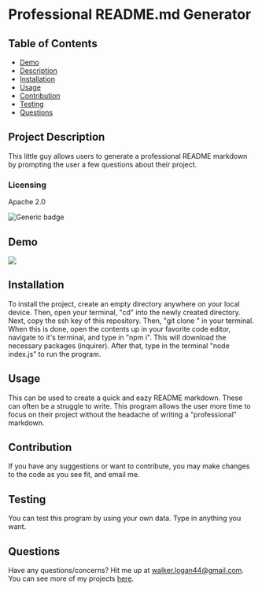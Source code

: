 # Professional README.md Generator

## Table of Contents

- [Demo](#demo)
- [Description](#project-description)
- [Installation](#installation)
- [Usage](#usage)
- [Contribution](#contribution)
- [Testing](#testing)
- [Questions](#questions)

## Project Description

This little guy allows users to generate a professional README markdown by prompting the user a few questions about their project.

### Licensing

Apache 2.0

![Generic badge](https://img.shields.io/badge/License-Apache 2.0-green.svg)

## Demo

![](https://drive.google.com/file/d/1-ImOINAPwMwVbXr_X2z591Eb-XdtfdgD/view)

## Installation

To install the project, create an empty directory anywhere on your local device. Then, open your terminal, "cd" into the newly created directory. Next, copy the ssh key of this repository. Then, "git clone <ssh-key>" in your terminal. When this is done, open the contents up in your favorite code editor, navigate to it's terminal, and type in "npm i". This will download the necessary packages (inquirer). After that, type in the terminal "node index.js" to run the program.

## Usage

This can be used to create a quick and eazy README markdown. These can often be a struggle to write. This program allows the user more time to focus on their project without the headache of writing a "professional" markdown.

## Contribution

If you have any suggestions or want to contribute, you may make changes to the code as you see fit, and email me.

## Testing

You can test this program by using your own data. Type in anything you want.

## Questions

Have any questions/concerns? Hit me up at walker.logan44@gmail.com. You can see more of my projects [here](https://github.com/walker-logan).

